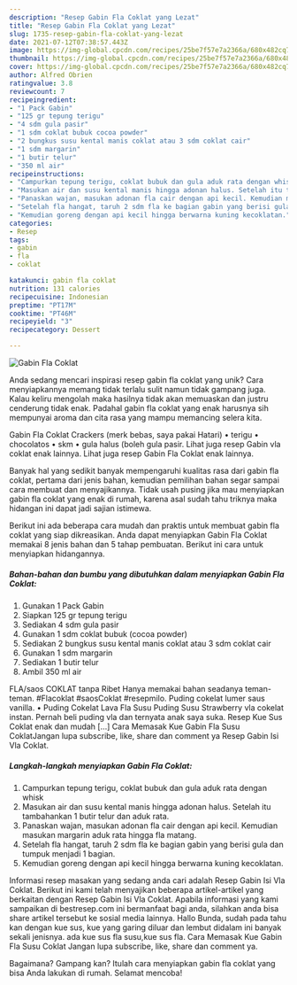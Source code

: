 ```yaml
---
description: "Resep Gabin Fla Coklat yang Lezat"
title: "Resep Gabin Fla Coklat yang Lezat"
slug: 1735-resep-gabin-fla-coklat-yang-lezat
date: 2021-07-12T07:38:57.443Z
image: https://img-global.cpcdn.com/recipes/25be7f57e7a2366a/680x482cq70/gabin-fla-coklat-foto-resep-utama.jpg
thumbnail: https://img-global.cpcdn.com/recipes/25be7f57e7a2366a/680x482cq70/gabin-fla-coklat-foto-resep-utama.jpg
cover: https://img-global.cpcdn.com/recipes/25be7f57e7a2366a/680x482cq70/gabin-fla-coklat-foto-resep-utama.jpg
author: Alfred Obrien
ratingvalue: 3.8
reviewcount: 7
recipeingredient:
- "1 Pack Gabin"
- "125 gr tepung terigu"
- "4 sdm gula pasir"
- "1 sdm coklat bubuk cocoa powder"
- "2 bungkus susu kental manis coklat atau 3 sdm coklat cair"
- "1 sdm margarin"
- "1 butir telur"
- "350 ml air"
recipeinstructions:
- "Campurkan tepung terigu, coklat bubuk dan gula aduk rata dengan whisk"
- "Masukan air dan susu kental manis hingga adonan halus. Setelah itu tambahankan 1 butir telur dan aduk rata."
- "Panaskan wajan, masukan adonan fla cair dengan api kecil. Kemudian masukan margarin aduk rata hingga fla matang."
- "Setelah fla hangat, taruh 2 sdm fla ke bagian gabin yang berisi gula dan tumpuk menjadi 1 bagian."
- "Kemudian goreng dengan api kecil hingga berwarna kuning kecoklatan."
categories:
- Resep
tags:
- gabin
- fla
- coklat

katakunci: gabin fla coklat 
nutrition: 131 calories
recipecuisine: Indonesian
preptime: "PT17M"
cooktime: "PT46M"
recipeyield: "3"
recipecategory: Dessert

---
```



![Gabin Fla Coklat](https://img-global.cpcdn.com/recipes/25be7f57e7a2366a/680x482cq70/gabin-fla-coklat-foto-resep-utama.jpg)

Anda sedang mencari inspirasi resep gabin fla coklat yang unik? Cara menyiapkannya memang tidak terlalu sulit namun tidak gampang juga. Kalau keliru mengolah maka hasilnya tidak akan memuaskan dan justru cenderung tidak enak. Padahal gabin fla coklat yang enak harusnya sih mempunyai aroma dan cita rasa yang mampu memancing selera kita.

Gabin Fla Coklat Crackers (merk bebas, saya pakai Hatari) • terigu • chocolatos • skm • gula halus (boleh gula pasir. Lihat juga resep Gabin vla coklat enak lainnya. Lihat juga resep Gabin Fla Coklat enak lainnya.

Banyak hal yang sedikit banyak mempengaruhi kualitas rasa dari gabin fla coklat, pertama dari jenis bahan, kemudian pemilihan bahan segar sampai cara membuat dan menyajikannya. Tidak usah pusing jika mau menyiapkan gabin fla coklat yang enak di rumah, karena asal sudah tahu triknya maka hidangan ini dapat jadi sajian istimewa.


Berikut ini ada beberapa cara mudah dan praktis untuk membuat gabin fla coklat yang siap dikreasikan. Anda dapat menyiapkan Gabin Fla Coklat memakai 8 jenis bahan dan 5 tahap pembuatan. Berikut ini cara untuk menyiapkan hidangannya.

<!--inarticleads1-->

##### Bahan-bahan dan bumbu yang dibutuhkan dalam menyiapkan Gabin Fla Coklat:

1. Gunakan 1 Pack Gabin
1. Siapkan 125 gr tepung terigu
1. Sediakan 4 sdm gula pasir
1. Gunakan 1 sdm coklat bubuk (cocoa powder)
1. Sediakan 2 bungkus susu kental manis coklat atau 3 sdm coklat cair
1. Gunakan 1 sdm margarin
1. Sediakan 1 butir telur
1. Ambil 350 ml air


FLA/saos COKLAT tanpa Ribet Hanya memakai bahan seadanya teman-teman. #Flacoklat #saosCoklat #resepmilo. Puding cokelat lumer saus vanilla. • Puding Cokelat Lava Fla Susu Puding Susu Strawberry vla cokelat instan. Pernah beli puding vla dan ternyata anak saya suka. Resep Kue Sus Coklat enak dan mudah […] Cara Memasak Kue Gabin Fla Susu CoklatJangan lupa subscribe, like, share dan comment ya Resep Gabin Isi Vla Coklat. 

<!--inarticleads2-->

##### Langkah-langkah menyiapkan Gabin Fla Coklat:

1. Campurkan tepung terigu, coklat bubuk dan gula aduk rata dengan whisk
1. Masukan air dan susu kental manis hingga adonan halus. Setelah itu tambahankan 1 butir telur dan aduk rata.
1. Panaskan wajan, masukan adonan fla cair dengan api kecil. Kemudian masukan margarin aduk rata hingga fla matang.
1. Setelah fla hangat, taruh 2 sdm fla ke bagian gabin yang berisi gula dan tumpuk menjadi 1 bagian.
1. Kemudian goreng dengan api kecil hingga berwarna kuning kecoklatan.


Informasi resep masakan yang sedang anda cari adalah Resep Gabin Isi Vla Coklat. Berikut ini kami telah menyajikan beberapa artikel-artikel yang berkaitan dengan Resep Gabin Isi Vla Coklat. Apabila informasi yang kami sampaikan di bestresep.com ini bermanfaat bagi anda, silahkan anda bisa share artikel tersebut ke sosial media lainnya. Hallo Bunda, sudah pada tahu kan dengan kue sus, kue yang garing diluar dan lembut didalam ini banyak sekali jenisnya. ada kue sus fla susu,kue sus fla. Cara Memasak Kue Gabin Fla Susu Coklat Jangan lupa subscribe, like, share dan comment ya. 

Bagaimana? Gampang kan? Itulah cara menyiapkan gabin fla coklat yang bisa Anda lakukan di rumah. Selamat mencoba!
